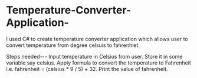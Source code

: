# Temperature-Converter-Application-
I used C# to create temperature converter application which allows user to convert temperature from degree celsuis to fahrenhiet.

Steps needed---
Input temperature in Celsius from user. Store it in some variable say celsius.
Apply formula to convert the temperature to Fahrenheit i.e. fahrenheit = (celsius * 9 / 5) + 32.
Print the value of fahrenheit.

